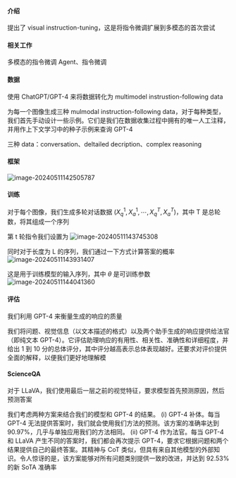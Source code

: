 #### 介绍

提出了 visual instruction-tuning，这是将指令微调扩展到多模态的首次尝试

#### 相关工作

多模态的指令微调 Agent、指令微调

#### 数据

使用 ChatGPT/GPT-4 来将数据转化为 multimodel instrustion-following data

为每一个图像生成三种 mulmodal instruction-following data，对于每种类型，我们首先手动设计一些示例。它们是我们在数据收集过程中拥有的唯一人工注释，并用作上下文学习中的种子示例来查询 GPT-4

三种 data：conversation、deltailed decription、complex reasoning

#### 框架

![image-20240511142505787](https://gitee.com/mianmann/drawing-bed-warehouse/raw/master/img/image-20240511142505787.png)

#### 训练

对于每个图像，我们生成多轮对话数据 $(X_q^1,X_a^1,\cdots,X_q^T,X_a^T)$，其中 T 是总轮数，将其组成一个序列

第 t 轮指令我们设置为
![image-20240511143745308](https://gitee.com/mianmann/drawing-bed-warehouse/raw/master/img/image-20240511143745308.png)

同时对于长度为 L 的序列，我们通过一下方式计算答案的概率
![image-20240511143931407](https://gitee.com/mianmann/drawing-bed-warehouse/raw/master/img/image-20240511143931407.png)

这是用于训练模型的输入序列，其中 $\theta$ 是可训练参数
![image-20240511144041360](https://gitee.com/mianmann/drawing-bed-warehouse/raw/master/img/image-20240511144041360.png)

#### 评估

我们利用 GPT-4 来衡量生成的响应的质量

我们将问题、视觉信息（以文本描述的格式）以及两个助手生成的响应提供给法官（即纯文本 GPT-4）。它评估助理响应的有用性、相关性、准确性和详细程度，并给出 1 到 10 分的总体评分，其中评分越高表示总体表现越好。还要求对评价提供全面的解释，以便我们更好地理解模

#### ScienceQA

对于 LLaVA，我们使用最后一层之前的视觉特征，要求模型首先预测原因，然后预测答案

我们考虑两种方案来结合我们的模型和 GPT-4 的结果。 (i) GPT-4 补体。每当 GPT-4 无法提供答案时，我们就会使用我们方法的预测。该方案的准确率达到 90.97%，几乎与单独应用我们的方法相同。 (ii) GPT-4 作为法官。每当 GPT-4 和 LLaVA 产生不同的答案时，我们都会再次提示 GPT-4，要求它根据问题和两个结果提供自己的最终答案。其精神与 CoT 类似，但具有来自其他模型的外部知识。令人惊讶的是，该方案能够对所有问题类别提供一致的改进，并达到 92.53% 的新 SoTA 准确率